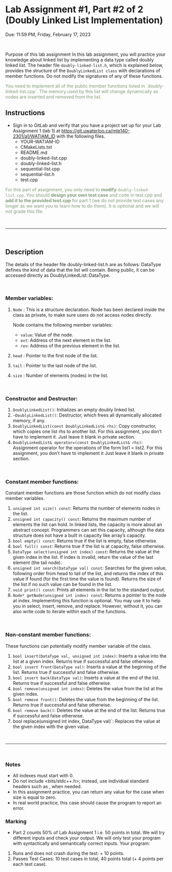 # Lab Assignment #1, Part #2 of 2 (Doubly Linked List Implementation)

Due: 11:59 PM, Friday, February 17, 2023

<br>

Purpose of this lab assignment
In this lab assignment, you will practice your knowledge about linked list by implementing a data type called doubly linked list. The header file `doubly-linked-list.h`, which is explained below, provides the structure of the `DoublyLinkedList class` with declarations of member functions.
Do not modify the signatures of any of these functions. 

<font color="#7f9977">
You need to implement all of the public member functions listed in `doubly-linked-list.cpp`. 
The memory used by this list will change dynamically as nodes are inserted and removed from the list.
</font> 

<br>

## Instructions
- Sign in to GitLab and verify that you have a project set up for your Lab Assignment 1 (lab 1) at https://git.uwaterloo.ca/mte140-2301/a1/WATIAM_ID with the following files.
    - YOUR-WATIAM-ID
    - CMakeLists.txt
    - README.md
    - doubly-linked-list.cpp
    - doubly-linked-list.h
    - sequential-list.cpp
    - sequential-list.h
    - test.cpp

<font color="#7f9977">

For this part of assignment, you only need to **modify** `doubly-linked-list.cpp`. 
You should **design your own test case** and code in test.cpp and **add it to the provided test.cpp** for part 1 (we do not provide test cases any longer as we want you to learn how to do them). It is optional and we will not grade this file. 
</font>

<br>
<hr>
<br>

## Description

The details of the header file doubly-linked-list.h are as follows:
DataType defines the kind of data that the list will contain. Being public, it can be accessed
directly as DoublyLinkedList::DataType.

<br>

### Member variables:
1. `Node` : This is a structure declaration. 
    Node has been declared inside the class as private, to make sure users do not access nodes directly. 

    Node contains the following member variables:
    - `value`: Value of the node.
    - `ext`: Address of the next element in the list.
    - `rev`: Address of the previous element in the list.

2. `head` : Pointer to the first node of the list.
3. `tail` : Pointer to the last node of the list.
4. `size` : Number of elements (nodes) in the list.

<br>

### Constructor and Destructor:
1. `DoublyLinkedList()`: Initializes an empty doubly linked list.
2. `~DoublyLinkedList()`: Destructor, which frees all dynamically allocated memory, if any.
3. `DoublyLinkedList(const DoublyLinkedList& rhs)`: Copy constructor, which copies one list rhs to another list. For this assignment, you don’t have to implement it. Just leave it blank in private section.
4. `DoublyLinkedList& operator=(const DoublyLinkedList& rhs)`: Assignment operator for the operations of the form list1 = list2. For this assignment, you don’t have to implement it
    Just leave it blank in private section.

<br>

### Constant member functions:
Constant member functions are those function which do not modify class member variables.
1. `unsigned int size() const`: Returns the number of elements nodes in the list.
2. `unsigned int capacity() const`: Returns the maximum number of elements the list can hold.
    In linked lists, the capacity is more about an abstract concept. Programmers can set this capacity, although the data structure does not have a built in capacity like array’s capacity.
3. `bool empty() const`: Returns true if the list is empty, false otherwise.
4. `bool full() const`: Returns true if the list is at capacity, false otherwise.
5. `DataType select(unsigned int index) const`: Returns the value at the given index in the list. 
    If index is invalid, return the value of the last element (the tail node).
6. `unsigned int search(DataType val) const`: Searches for the given value, following order from head to tail of the list, and returns the index of this value if found (for the first time the value is found). 
    Returns the size of the list if no such value can be found in the list.
7. `void print() const`: Prints all elements in the list to the standard output.
8. `Node* getNode(unsigned int index) const`: Returns a pointer to the node at index. 
    Implementing this function is optional. You may use it to help you in select, insert, remove, and replace. However, without it, you can also write code to iterate within each of the functions.
    
<br>

### Non-constant member functions:
These functions can potentially modify member variable of the class.
1. `bool insert(DataType val, unsigned int index)`: Inserts a value into the list at a given index. Returns true if successful and false otherwise.
2. `bool insert front(DataType val)`: Inserts a value at the beginning of the list. Returns true if successful and false otherwise.
3. `bool insert back(DataType val)`: Inserts a value at the end of the list. Returns true if successful and false otherwise.
4. `bool remove(unsigned int index)`: Deletes the value from the list at the given index.
5. `bool remove front()`: Deletes the value from the beginning of the list. Returns true if successful and false otherwise.
6. `bool remove back()`: Deletes the value at the end of the list. Returns true if successful and false otherwise.
7. bool replace(unsigned int index, DataType val)`: Replaces the value at the given index with the given value.

<br>
<hr>
<br>

### Notes
- All indexes must start with 0.
- Do not include <bits/stdc++.h>; instead, use individual standard headers such as <string>,
<iostream> when needed.
- In this assignment practice, you can return any value for the case when size is equal to zero.
- In real world practice, this case should cause the program to report an error.

### Marking
- Part 2 counts 50% of Lab Assignment 1 i.e. 50 points in total. We will try different inputs and check your output. We will only test your program with syntactically and semantically correct inputs. Your program:
1. Runs and does not crash during the test: + 10 points.
2. Passes Test Cases: 10 test cases in total, 40 points total (+ 4 points per each test
case).